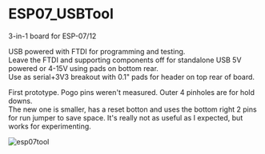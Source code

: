 # ESP07_USBTool
3-in-1 board for ESP-07/12

USB powered with FTDI for programming and testing.  
Leave the FTDI and supporting components off for standalone USB 5V powered or 4-15V using pads on bottom rear.  
Use as serial+3V3 breakout with 0.1" pads for header on top rear of board.  

First prototype.  Pogo pins weren't measured.  Outer 4 pinholes are for hold downs.   
The new one is smaller, has a reset botton and uses the bottom right 2 pins for run jumper to save space. It's really not as useful as I expected, but works for experimenting.  

![esp07tool](http://www.curioustech.net/images/esp07tool2.jpg)
